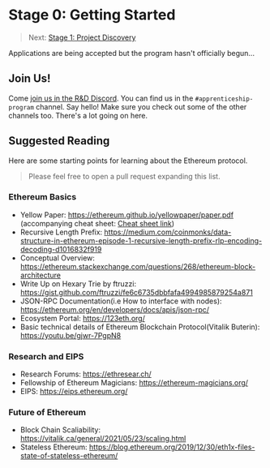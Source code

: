 # Stage 0: Getting Started

> Next: [Stage 1: Project Discovery](./stage-1-project-discovery.md)

Applications are being accepted but the program hasn't officially begun...


## Join Us!

Come [join us in the R&D Discord](https://discord.gg/2sBGYZtv).  You can find us in the `#apprenticeship-program` channel.  Say hello!  Make sure you check out some of the other channels too.  There's a lot going on here.


## Suggested Reading

Here are some starting points for learning about the Ethereum protocol.

> Please feel free to open a pull request expanding this list.

### Ethereum Basics 
- Yellow Paper: https://ethereum.github.io/yellowpaper/paper.pdf  (accompanying cheat sheet: [Cheat sheet link](https://github.com/benjaminion/YellowPaper_CheatSheet/blob/master/YPCheatSheet.pdf))
- Recursive Length Prefix: https://medium.com/coinmonks/data-structure-in-ethereum-episode-1-recursive-length-prefix-rlp-encoding-decoding-d1016832f919
- Conceptual Overview: https://ethereum.stackexchange.com/questions/268/ethereum-block-architecture
- Write Up on Hexary Trie by ftruzzi: https://gist.github.com/ftruzzi/fe6c6735dbbfafa4994985879254a871
- JSON-RPC Documentation(i.e How to interface with nodes): https://ethereum.org/en/developers/docs/apis/json-rpc/
- Ecosystem Portal: https://123eth.org/
- Basic technical details of Ethereum Blockchain Protocol(Vitalik Buterin): https://youtu.be/gjwr-7PgpN8

### Research and EIPS
- Research Forums: https://ethresear.ch/
- Fellowship of Ethereum Magicians: https://ethereum-magicians.org/
- EIPS: https://eips.ethereum.org/

### Future of Ethereum 
- Block Chain Scaliability: https://vitalik.ca/general/2021/05/23/scaling.html
- Stateless Ethereum: https://blog.ethereum.org/2019/12/30/eth1x-files-state-of-stateless-ethereum/
